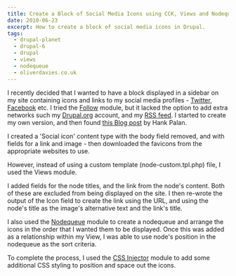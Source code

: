 ```yaml
---
title: Create a Block of Social Media Icons using CCK, Views and Nodequeue
date: 2010-06-23
excerpt: How to create a block of social media icons in Drupal.
tags:
  - drupal-planet
  - drupal-6
  - drupal
  - views
  - nodequeue
  - oliverdavies.co.uk
---
```


I recently decided that I wanted to have a block displayed in a sidebar on my
site containing icons and links to my social media profiles -
[Twitter](http://twitter.com/opdavies), [Facebook](http://facebook.com/opdavies)
etc. I tried the [Follow](http://drupal.org/project/follow) module, but it
lacked the option to add extra networks such my
[Drupal.org](http://drupal.org/user/381388) account, and my
[RSS feed](http://oliverdavies.co.uk/rss.xml). I started to create my own
version, and then found
[this Blog post](http://www.hankpalan.com/blog/drupal-themes/add-your-social-connections-drupal-icons)
by Hank Palan.

I created a 'Social icon' content type with the body field removed, and with
fields for a link and image - then downloaded the favicons from the appropriate
websites to use.

However, instead of using a custom template (node-custom.tpl.php) file, I used
the Views module.

I added fields for the node titles, and the link from the node's content. Both
of these are excluded from being displayed on the site. I then re-wrote the
output of the Icon field to create the link using the URL, and using the node's
title as the image's alternative text and the link's title.

I also used the [Nodequeue](http://drupal.org/project/nodequeue) module to
create a nodequeue and arrange the icons in the order that I wanted them to be
displayed. Once this was added as a relationship within my View, I was able to
use node's position in the nodequeue as the sort criteria.

To complete the process, I used the
[CSS Injector](http://drupal.org/project/css_injector) module to add some
additional CSS styling to position and space out the icons.
